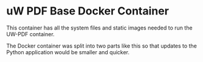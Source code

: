 # uW PDF Base Docker Container

This container has all the system files and static images needed to run the UW-PDF container.

The Docker container was split into two parts like this so that updates to the Python application would be smaller and quicker.
